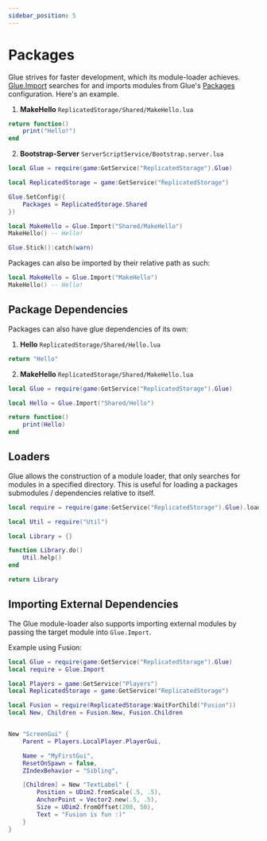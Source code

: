 ```yaml
---
sidebar_position: 5
---
```


# Packages

Glue strives for faster development, which its module-loader achieves. [Glue.Import](https://afrxo.github.io/glue/api/Glue#Import) searches for and imports modules from Glue's [Packages](configuration.md#packages) configuration. Here's an example.

1. **MakeHello** `ReplicatedStorage/Shared/MakeHello.lua`
```lua
return function()
    print("Hello!")
end
```

2. **Bootstrap-Server** `ServerScriptService/Bootstrap.server.lua`
```lua
local Glue = require(game:GetService("ReplicatedStorage").Glue)

local ReplicatedStorage = game:GetService("ReplicatedStorage")

Glue.SetConfig({
    Packages = ReplicatedStorage.Shared
})

local MakeHello = Glue.Import("Shared/MakeHello")
MakeHello() -- Hello!

Glue.Stick():catch(warn)
```

Packages can also be imported by their relative path as such:
```lua
local MakeHello = Glue.Import("MakeHello")
MakeHello() -- Hello!
```

## Package Dependencies

Packages can also have glue dependencies of its own:

1. **Hello** `ReplicatedStorage/Shared/Hello.lua`
```lua
return "Hello"
```

2. **MakeHello** `ReplicatedStorage/Shared/MakeHello.lua`
```lua
local Glue = require(game:GetService("ReplicatedStorage").Glue)

local Hello = Glue.Import("Shared/Hello")

return function()
    print(Hello)
end
```

## Loaders

Glue allows the construction of a module loader, that only searches for modules in a specified directory. This is useful for loading a packages submodules / dependencies relative to itself.

```lua
local require = require(game:GetService("ReplicatedStorage").Glue).loader(script)

local Util = require("Util")

local Library = {}

function Library.do()
	Util.help()
end

return Library
```


## Importing External Dependencies

The Glue module-loader also supports importing external modules by passing the target module into `Glue.Import`.

Example using Fusion:
```lua
local Glue = require(game:GetService("ReplicatedStorage").Glue)
local require = Glue.Import

local Players = game:GetService("Players")
local ReplicatedStorage = game:GetService("ReplicatedStorage")

local Fusion = require(ReplicatedStorage:WaitForChild("Fusion"))
local New, Children = Fusion.New, Fusion.Children


New "ScreenGui" {
	Parent = Players.LocalPlayer.PlayerGui,

	Name = "MyFirstGui",
	ResetOnSpawn = false,
	ZIndexBehavior = "Sibling",

	[Children] = New "TextLabel" {
		Position = UDim2.fromScale(.5, .5),
		AnchorPoint = Vector2.new(.5, .5),
		Size = UDim2.fromOffset(200, 50),
		Text = "Fusion is fun :)"
	}
}

```